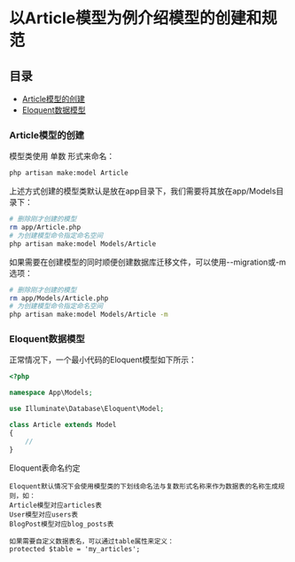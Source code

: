 # 以Article模型为例介绍模型的创建和规范

## 目录
- [Article模型的创建](#Article模型的创建)
- [Eloquent数据模型](#Eloquent数据模型)

### Article模型的创建
模型类使用 单数 形式来命名：
```bash
php artisan make:model Article
```
上述方式创建的模型类默认是放在app目录下，我们需要将其放在app/Models目录下：
```bash
# 删除刚才创建的模型
rm app/Article.php
# 为创建模型命令指定命名空间
php artisan make:model Models/Article
```
如果需要在创建模型的同时顺便创建数据库迁移文件，可以使用--migration或-m选项：
```bash
# 删除刚才创建的模型
rm app/Models/Article.php
# 为创建模型命令指定命名空间
php artisan make:model Models/Article -m
```

### Eloquent数据模型
正常情况下，一个最小代码的Eloquent模型如下所示：
```php
<?php

namespace App\Models;

use Illuminate\Database\Eloquent\Model;

class Article extends Model
{
    //
}
```
Eloquent表命名约定
```
Eloquent默认情况下会使用模型类的下划线命名法与复数形式名称来作为数据表的名称生成规则，如：
Article模型对应articles表
User模型对应users表
BlogPost模型对应blog_posts表

如果需要自定义数据表名，可以通过table属性来定义：
protected $table = 'my_articles';
```